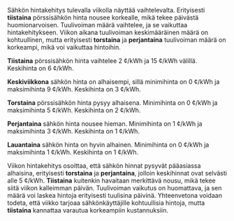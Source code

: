 Sähkön hintakehitys tulevalla viikolla näyttää vaihtelevalta. Erityisesti **tiistaina** pörssisähkön hinta nousee korkealle, mikä tekee päivästä huomionarvoisen. Tuulivoiman määrä vaihtelee, ja se vaikuttaa hintakehitykseen. Viikon aikana tuulivoiman keskimääräinen määrä on kohtuullinen, mutta erityisesti **torstaina** ja **perjantaina** tuulivoiman määrä on korkeampi, mikä voi vaikuttaa hintoihin.

**Tiistaina** pörssisähkön hinta vaihtelee 2 ¢/kWh ja 15 ¢/kWh välillä. Keskihinta on 6 ¢/kWh. 

**Keskiviikkona** sähkön hinta on alhaisempi, sillä minimihinta on 0 ¢/kWh ja maksimihinta 9 ¢/kWh. Keskihinta on 3 ¢/kWh. 

**Torstaina** pörssisähkön hinta pysyy alhaisena. Minimihinta on 0 ¢/kWh ja maksimihinta 5 ¢/kWh. Keskihinta on 2 ¢/kWh. 

**Perjantaina** sähkön hinta nousee hieman. Minimihinta on 1 ¢/kWh ja maksimihinta 3 ¢/kWh. Keskihinta on 1 ¢/kWh. 

**Lauantaina** sähkön hinta on hyvin alhainen. Minimihinta on 0 ¢/kWh ja maksimihinta 1 ¢/kWh. Keskihinta on 1 ¢/kWh. 

Viikon hintakehitys osoittaa, että sähkön hinnat pysyvät pääasiassa alhaisina, erityisesti **torstaina** ja **perjantaina**, jolloin keskihinnat ovat selvästi alle 5 ¢/kWh. **Tiistaina** kuitenkin havaitaan merkittävä nousu, mikä tekee siitä viikon kalleimman päivän. Tuulivoiman vaikutus on huomattava, ja sen määrä voi laskea hintoja erityisesti tuulisina päivinä. Yhteenvetona voidaan todeta, että viikko tarjoaa sähkönkäyttäjille kohtuullisia hintoja, mutta **tiistaina** kannattaa varautua korkeampiin kustannuksiin.